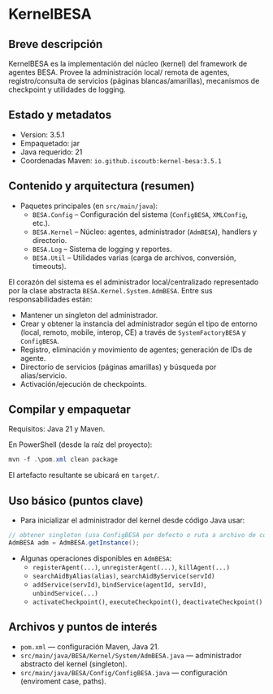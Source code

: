 # KernelBESA

Breve descripción
------------------
KernelBESA es la implementación del núcleo (kernel) del framework de agentes BESA. Provee la administración local/ remota de agentes, registro/consulta de servicios (páginas blancas/amarillas), mecanismos de checkpoint y utilidades de logging.

Estado y metadatos
-------------------
- Version: 3.5.1
- Empaquetado: jar  
- Java requerido: 21
- Coordenadas Maven: `io.github.iscoutb:kernel-besa:3.5.1`

Contenido y arquitectura (resumen)
----------------------------------
- Paquetes principales (en `src/main/java`):
  - `BESA.Config` – Configuración del sistema (`ConfigBESA`, `XMLConfig`, etc.).
  - `BESA.Kernel` – Núcleo: agentes, administrador (`AdmBESA`), handlers y directorio.
  - `BESA.Log` – Sistema de logging y reportes.
  - `BESA.Util` – Utilidades varias (carga de archivos, conversión, timeouts).

El corazón del sistema es el administrador local/centralizado representado por la clase abstracta `BESA.Kernel.System.AdmBESA`. Entre sus responsabilidades están:
- Mantener un singleton del administrador.
- Crear y obtener la instancia del administrador según el tipo de entorno (local, remoto, mobile, interop, CE) a través de `SystemFactoryBESA` y `ConfigBESA`.
- Registro, eliminación y movimiento de agentes; generación de IDs de agente.
- Directorio de servicios (páginas amarillas) y búsqueda por alias/servicio.
- Activación/ejecución de checkpoints.

Compilar y empaquetar
---------------------
Requisitos: Java 21 y Maven.

En PowerShell (desde la raíz del proyecto):

```powershell
mvn -f .\pom.xml clean package
```

El artefacto resultante se ubicará en `target/`.

Uso básico (puntos clave)
-------------------------
- Para inicializar el administrador del kernel desde código Java usar:

```java
// obtener singleton (usa ConfigBESA por defecto o ruta a archivo de config)
AdmBESA adm = AdmBESA.getInstance();
```

- Algunas operaciones disponibles en `AdmBESA`:
  - `registerAgent(...)`, `unregisterAgent(...)`, `killAgent(...)`
  - `searchAidByAlias(alias)`, `searchAidByService(servId)`
  - `addService(servId)`, `bindService(agentId, servId)`, `unbindService(...)`
  - `activateCheckpoint()`, `executeCheckpoint()`, `deactivateCheckpoint()`

Archivos y puntos de interés
-----------------------------
- `pom.xml` — configuración Maven, Java 21.
- `src/main/java/BESA/Kernel/System/AdmBESA.java` — administrador abstracto del kernel (singleton).
- `src/main/java/BESA/Config/ConfigBESA.java` — configuración (enviroment case, paths).
